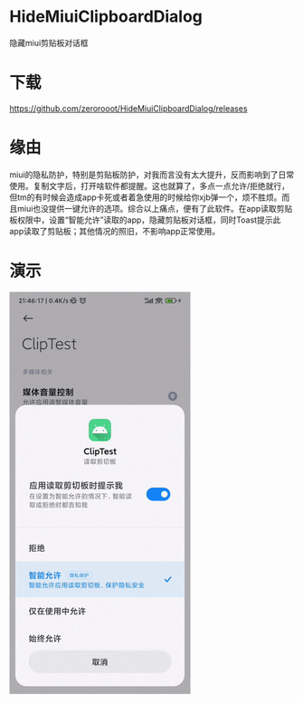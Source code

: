 # HideMiuiClipboardDialog

隐藏miui剪贴板对话框

# 下载

https://github.com/zerorooot/HideMiuiClipboardDialog/releases

# 缘由

miui的隐私防护，特别是剪贴板防护，对我而言没有太大提升，反而影响到了日常使用。复制文字后，打开啥软件都提醒。这也就算了，多点一点允许/拒绝就行，但tm的有时候会造成app卡死或者着急使用的时候给你xjb弹一个，烦不胜烦。而且miui也没提供一键允许的选项。综合以上痛点，便有了此软件。在app读取剪贴板权限中，设置“智能允许”读取的app，隐藏剪贴板对话框，同时Toast提示此app读取了剪贴板；其他情况的照旧，不影响app正常使用。

# 演示

![demo](demo.gif)
